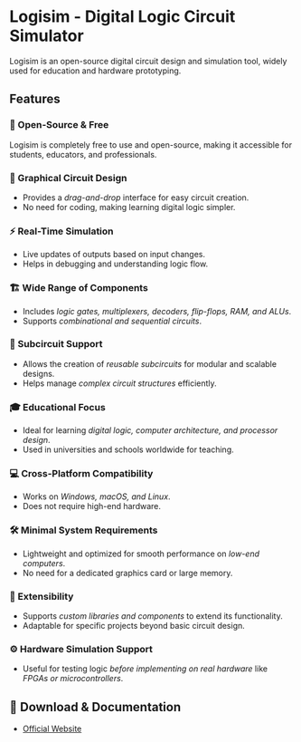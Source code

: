# Logisim - Digital Logic Circuit Simulator  

Logisim is an open-source digital circuit design and simulation tool, widely used for education and hardware prototyping.  

## Features  

### 🔹 Open-Source & Free  
Logisim is completely free to use and open-source, making it accessible for students, educators, and professionals.  

### 🎨 Graphical Circuit Design  
- Provides a *drag-and-drop* interface for easy circuit creation.  
- No need for coding, making learning digital logic simpler.  

### ⚡ Real-Time Simulation  
- Live updates of outputs based on input changes.  
- Helps in debugging and understanding logic flow.  

### 🏗️ Wide Range of Components  
- Includes *logic gates, multiplexers, decoders, flip-flops, RAM, and ALUs*.  
- Supports *combinational and sequential circuits*.  

### 🔁 Subcircuit Support  
- Allows the creation of *reusable subcircuits* for modular and scalable designs.  
- Helps manage *complex circuit structures* efficiently.  

### 🎓 Educational Focus  
- Ideal for learning *digital logic, computer architecture, and processor design*.  
- Used in universities and schools worldwide for teaching.  

### 💻 Cross-Platform Compatibility  
- Works on *Windows, macOS, and Linux*.  
- Does not require high-end hardware.  

### 🛠️ Minimal System Requirements  
- Lightweight and optimized for smooth performance on *low-end computers*.  
- No need for a dedicated graphics card or large memory.  

### 🔌 Extensibility  
- Supports *custom libraries and components* to extend its functionality.  
- Adaptable for specific projects beyond basic circuit design.  

### ⚙️ Hardware Simulation Support  
- Useful for testing logic *before implementing on real hardware* like *FPGAs or microcontrollers*.  

## 🔗 Download & Documentation  
- [Official Website](http://www.cburch.com/logisim/)  
